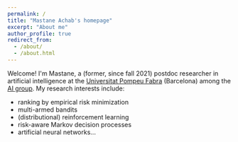 ```yaml
---
permalink: /
title: "Mastane Achab's homepage"
excerpt: "About me"
author_profile: true
redirect_from:
  - /about/
  - /about.html
---
```


Welcome! I'm Mastane, a (former, since fall 2021) postdoc researcher in artificial intelligence at the <a href='https://www.upf.edu/'>Universitat Pompeu Fabra</a> (Barcelona)
among the <a href='https://www.upf.edu/web/ai-ml/'>AI group</a>. My research interests include:
* ranking by empirical risk minimization
* multi-armed bandits
* (distributional) reinforcement learning
* risk-aware Markov decision processes
* artificial neural networks...
